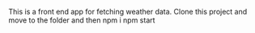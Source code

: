 This is a front end app for fetching weather data.
Clone this project and move to the folder and then
npm i 
npm start 
